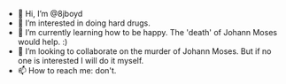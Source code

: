 - 👋 Hi, I’m @8jboyd
- 👀 I’m interested in doing hard drugs.
- 🌱 I’m currently learning how to be happy. The 'death' of Johann Moses would help. :)
- 💞️ I’m looking to collaborate on the murder of Johann Moses. But if no one is interested I will do it myself. 
- 📫 How to reach me: don't.

<!---
8jboyd/8jboyd is a ✨ special ✨ repository because its `README.md` (this file) appears on your GitHub profile.
You can click the Preview link to take a look at your changes.
--->
